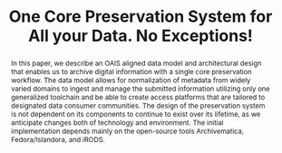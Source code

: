---
abstract: 'In this paper, we describe an OAIS aligned data model and architectural
  design that enables us to archive digital information with a single core preservation
  workflow. The data

  model allows for normalization of metadata from widely varied domains to ingest
  and manage the submitted information utilizing only one generalized toolchain and
  be able to create access platforms that are tailored to designated data consumer
  communities. The design of the preservation system is not dependent on its components
  to continue to exist over its lifetime, as we anticipate changes both of technology
  and

  environment. The initial implementation depends mainly on the open-source tools
  Archivematica, Fedora/Islandora,

  and iRODS.'
creators:
- Klindt, Marco
- Amrhein, Kilian
date: null
document_url: https://services.phaidra.univie.ac.at/api/object/o:429551/download
grand_parent: iPRES
institutions: []
keywords:
- contexts of preservation
- data model for management and access
- preservation strategies
- infrastructure
- archivematica
- irods
- fedora/islandora
landing_page_url: https://phaidra.univie.ac.at/o:429551
language: eng
layout: publication
license: CC BY 4.0 International
notes_url: null
parent: iPRES 2015
publication_type: paper
size: 279934
slides_url: null
source_name: iPRES
stream_url: null
title: One Core Preservation System for All your Data. No Exceptions!
year: 2015
---